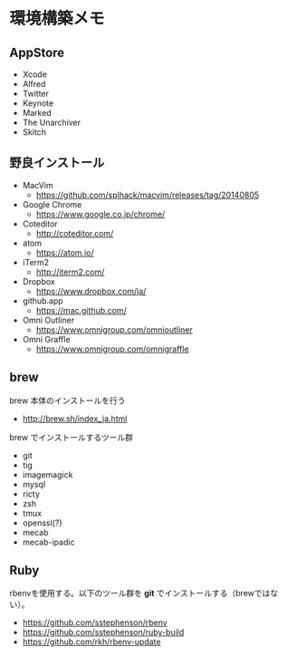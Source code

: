 # 環境構築メモ

## AppStore

- Xcode
- Alfred
- Twitter
- Keynote
- Marked
- The Unarchiver
- Skitch


## 野良インストール

- MacVim
  - https://github.com/splhack/macvim/releases/tag/20140805
- Google Chrome
  - https://www.google.co.jp/chrome/
- Coteditor
  - http://coteditor.com/
- atom
  - https://atom.io/
- iTerm2
  - http://iterm2.com/
- Dropbox
  - https://www.dropbox.com/ja/
- github.app
  - https://mac.github.com/
- Omni Outliner
  - https://www.omnigroup.com/omnioutliner
- Omni Graffle
  - https://www.omnigroup.com/omnigraffle

## brew

brew 本体のインストールを行う

- http://brew.sh/index_ja.html

brew でインストールするツール群

- git
- tig
- imagemagick
- mysql
- ricty
- zsh
- tmux
- openssl(?)
- mecab
- mecab-ipadic

## Ruby

rbenvを使用する。以下のツール群を **git** でインストールする（brewではない）。

- https://github.com/sstephenson/rbenv
- https://github.com/sstephenson/ruby-build
- https://github.com/rkh/rbenv-update
